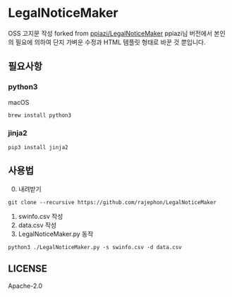 # LegalNoticeMaker
OSS 고지문 작성
forked from [ppiazi/LegalNoticeMaker](https://github.com/ppiazi/LegalNoticeMaker)
ppiazi님 버전에서 본인의 필요에 의하여 단지 가벼운 수정과 HTML 템플릿 형태로 바꾼 것 뿐입니다.

## 필요사항
### python3
macOS
```
brew install python3
```
### jinja2
```
pip3 install jinja2
```

## 사용법
0. 내려받기
```
git clone --recursive https://github.com/rajephon/LegalNoticeMaker
```
1. swinfo.csv 작성
2. data.csv 작성
3. LegalNoticeMaker.py 동작
```
python3 ./LegalNoticeMaker.py -s swinfo.csv -d data.csv
```

## LICENSE
Apache-2.0
